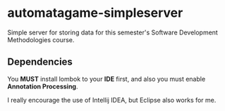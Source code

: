 # automatagame-simpleserver

Simple server for storing data for this semester's Software Development Methodologies course.

## Dependencies

You **MUST** install lombok to your **IDE** first, and also you must enable **Annotation Processing**.

I really encourage the use of Intellij IDEA, but Eclipse also works for me.